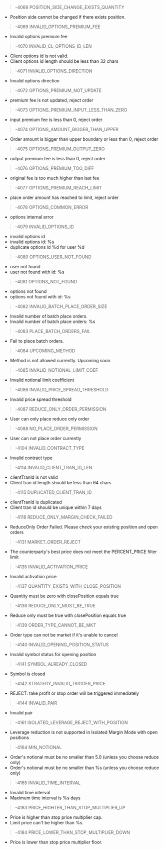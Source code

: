> -4068 POSITION_SIDE_CHANGE_EXISTS_QUANTITY
* Position side cannot be changed if there exists position.

> -4069 INVALID_OPTIONS_PREMIUM_FEE
* Invalid options premium fee

> -4070 INVALID_CL_OPTIONS_ID_LEN
* Client options id is not valid.
* Client options id length should be less than 32 chars

> -4071 INVALID_OPTIONS_DIRECTION
* Invalid options direction

> -4072 OPTIONS_PREMIUM_NOT_UPDATE
* premium fee is not updated, reject order

> -4073 OPTIONS_PREMIUM_INPUT_LESS_THAN_ZERO
* input premium fee is less than 0, reject order

> -4074 OPTIONS_AMOUNT_BIGGER_THAN_UPPER
* Order amount is bigger than upper boundary or less than 0, reject order

> -4075 OPTIONS_PREMIUM_OUTPUT_ZERO
* output premium fee is less than 0, reject order

> -4076 OPTIONS_PREMIUM_TOO_DIFF
* original fee is too much higher than last fee

> -4077 OPTIONS_PREMIUM_REACH_LIMIT
* place order amount has reached to limit, reject order

> -4078 OPTIONS_COMMON_ERROR
* options internal error

> -4079 INVALID_OPTIONS_ID
* invalid options id
* invalid options id: %s
* duplicate options id %d for user %d

> -4080 OPTIONS_USER_NOT_FOUND
* user not found
* user not found with id: %s

> -4081 OPTIONS_NOT_FOUND
* options not found
* options not found with id: %s

> -4082 INVALID_BATCH_PLACE_ORDER_SIZE
* Invalid number of batch place orders.
* Invalid number of batch place orders: %s

> -4083 PLACE_BATCH_ORDERS_FAIL
* Fail to place batch orders.

> -4084 UPCOMING_METHOD
* Method is not allowed currently. Upcoming soon.

> -4085 INVALID_NOTIONAL_LIMIT_COEF
* Invalid notional limit coefficient

> -4086 INVALID_PRICE_SPREAD_THRESHOLD
* Invalid price spread threshold

> -4087 REDUCE_ONLY_ORDER_PERMISSION
* User can only place reduce only order

> -4088 NO_PLACE_ORDER_PERMISSION
* User can not place order currently

> -4104 INVALID_CONTRACT_TYPE
* Invalid contract type

> -4114 INVALID_CLIENT_TRAN_ID_LEN
* clientTranId  is not valid
* Client tran id length should be less than 64 chars

> -4115 DUPLICATED_CLIENT_TRAN_ID
* clientTranId  is duplicated
* Client tran id should be unique within 7 days

> -4118 REDUCE_ONLY_MARGIN_CHECK_FAILED
* ReduceOnly Order Failed. Please check your existing position and open orders

> -4131 MARKET_ORDER_REJECT
* The counterparty's best price does not meet the PERCENT_PRICE filter limit

> -4135 INVALID_ACTIVATION_PRICE
* Invalid activation price

> -4137 QUANTITY_EXISTS_WITH_CLOSE_POSITION
* Quantity must be zero with closePosition equals true

> -4138 REDUCE_ONLY_MUST_BE_TRUE
* Reduce only must be true with closePosition equals true

> -4139 ORDER_TYPE_CANNOT_BE_MKT
* Order type can not be market if it's unable to cancel

> -4140 INVALID_OPENING_POSITION_STATUS
* Invalid symbol status for opening position

> -4141 SYMBOL_ALREADY_CLOSED
* Symbol is closed

> -4142 STRATEGY_INVALID_TRIGGER_PRICE
* REJECT: take profit or stop order will be triggered immediately

> -4144 INVALID_PAIR
* Invalid pair

> -4161 ISOLATED_LEVERAGE_REJECT_WITH_POSITION
* Leverage reduction is not supported in Isolated Margin Mode with open positions

> -4164 MIN_NOTIONAL
* Order's notional must be no smaller than 5.0 (unless you choose reduce only)
* Order's notional must be no smaller than %s (unless you choose reduce only)

> -4165 INVALID_TIME_INTERVAL
* Invalid time interval
* Maximum time interval is %s days

> -4183 PRICE_HIGHTER_THAN_STOP_MULTIPLIER_UP
* Price is higher than stop price multiplier cap.
* Limit price can't be higher than %s.

> -4184 PRICE_LOWER_THAN_STOP_MULTIPLIER_DOWN
* Price is lower than stop price multiplier floor.
